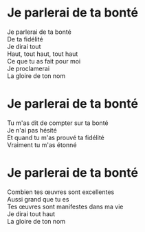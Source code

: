 # Je parlerai de ta bonté  

Je parlerai de ta bonté  
De ta fidélité  
Je dirai tout  
Haut, tout haut, tout haut  
Ce que tu as fait pour moi  
Je proclamerai  
La gloire de ton nom  

# Je parlerai de ta bonté  

Tu m'as dit de compter sur ta bonté  
Je n'ai pas hésité  
Et quand tu m'as prouvé ta fidélité  
Vraiment tu m'as étonné  

# Je parlerai de ta bonté  

Combien tes œuvres sont excellentes  
Aussi grand que tu es  
Tes œuvres sont manifestes dans ma vie  
Je dirai tout haut  
La gloire de ton nom  
